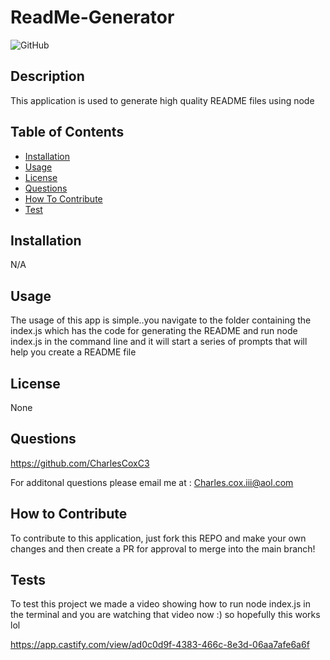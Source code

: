 # ReadMe-Generator

![GitHub](https://img.shields.io/github/license/CharlesCoxC3/ReadMe-Generator)

## Description

This application is used to generate high quality README files using node

## Table of Contents

- [Installation](#installation)
- [Usage](#usage)
- [License](#license)
- [Questions](#questions)
- [How To Contribute](#contributions)
- [Test](#tests)

## Installation

N/A

## Usage

The usage of this app is simple..you navigate to the folder containing the index.js which has the code for generating the README and run node index.js in the command line and it will start a series of prompts that will help you create a README file

## License

None

## Questions

https://github.com/CharlesCoxC3

For additonal questions please email me at : Charles.cox.iii@aol.com

## How to Contribute

To contribute to this application, just fork this REPO and make your own changes and then create a PR for approval to merge into the main branch!

## Tests

To test this project we made a video showing how to run node index.js in the terminal and you are watching that video now :) so hopefully this works lol

https://app.castify.com/view/ad0c0d9f-4383-466c-8e3d-06aa7afe6a6f
